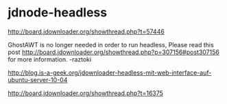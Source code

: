 jdnode-headless
===============
http://board.jdownloader.org/showthread.php?t=57446

GhostAWT is no longer needed in order to run headless, Please read this post http://board.jdownloader.org/showthread.php?p=307156#post307156 for more information. -raztoki 

http://blog.is-a-geek.org/jdownloader-headless-mit-web-interface-auf-ubuntu-server-10-04

http://board.jdownloader.org/showthread.php?t=16375 